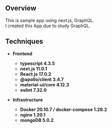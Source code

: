 ## Overview

This is sample app using next.js, GraphQL.<br>
I created this App due to study GraphQL.<br>

## Techniques

* __Frontend__
  * __typescript 4.3.5__
  * __next.js 11.0.1__
  * __React.js 17.0.2__
  * __@apollo/client 3.4.7__
  * __material-ui/core 4.12.3__
  * __eslint 7.32.0__

* __Infrastructure__
  * __Docker 20.10.7 / docker-compose 1.29.2__
  * __nginx 1.20.1__
  * __mongoDB 5.0.2__

